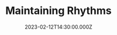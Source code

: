 ---
video:
  type: vimeo
  id: 798414337
speaker:
  permalink: bart-wilkins
  name: Bart Wilkins
title: Maintaining Rhythms
image: https://i.imgur.com/6NkNfJE.png
date: 2023-02-12T14:30:00.000Z
series: "rhythm"
---